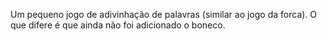 Um pequeno jogo de adivinhação de palavras (similar ao jogo da forca). O que difere é que ainda não foi adicionado o boneco.


